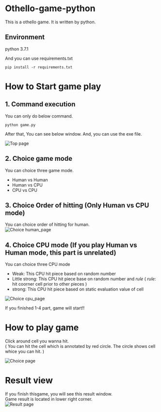 # Othello-game-python
This is a othello game. It is written by python. 

## Environment
python 3.7.1

And you can use requirements.txt
```
pip install -r requirements.txt
```

# How to Start game play
## 1. Command execution
You can only do below command.
```
python game.py 
```
After that, You can see below window.
And, you can use the exe file.

![Top page](https://github.com/chihina/othello-game-python/blob/master/Images/top_resized.png)

## 2. Choice game mode
You can choice three game mode.
- Human vs Human
- Human vs CPU
- CPU vs CPU

## 3. Choice Order of hitting (Only Human vs CPU mode)
You can choice order of hitting for human.  
![Choice human_page](https://github.com/chihina/othello-game-python/blob/master/Images/human_choice_resized.png)

## 4. Choice CPU mode (If you play Human vs Human mode, this part is unrelated)
You can choice three CPU mode
- Weak: This CPU hit piece based on random number
- Little strong: This CPU hit piece base on random number and *rule*  ( *rule*: hit coorner cell prior to other pieces )
- strong: This CPU hit piece based on static evaluation value of cell

![Choice cpu_page](https://github.com/chihina/othello-game-python/blob/master/Images/cpu_choice_resized.png)

If you finished 1-4 part, game will start!!

# How to play game
Click around cell you wanna hit.    
( You can hit the cell which is annotated by red circle. The circle shows cell whice you can hit. ) 

![Choice page](https://github.com/chihina/othello-game-python/blob/master/Images/choice_resized.png)

# Result view
If you finish thisgame, you will see this result window.  
Game result is located in lower right corner.  
![Result page](https://github.com/chihina/othello-game-python/blob/master/Images/result_resized.png)
